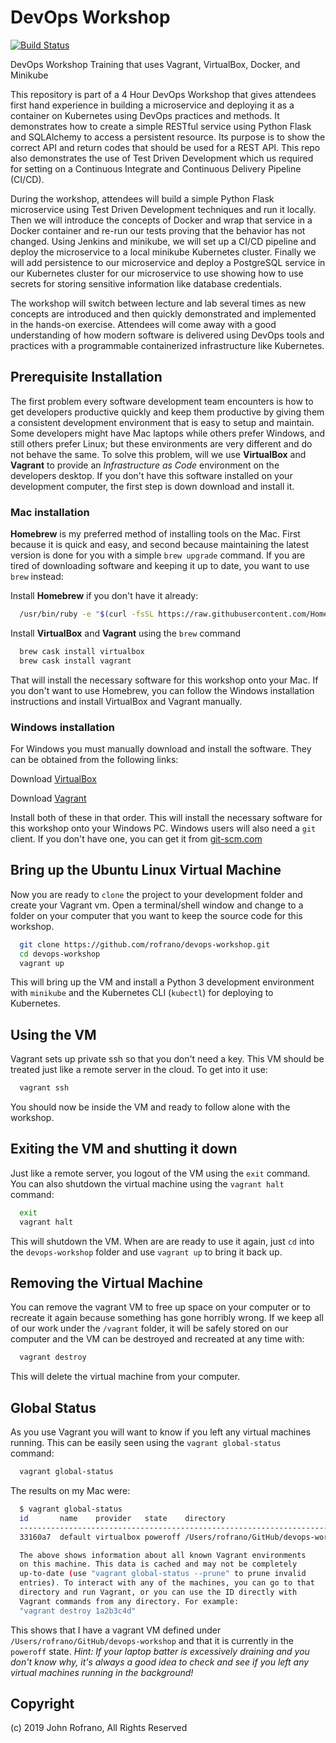 # DevOps Workshop

[![Build Status](https://travis-ci.org/anbo225/devops-workshop.svg?branch=master)](https://travis-ci.org/anbo225/devops-workshop)


DevOps Workshop Training that uses Vagrant, VirtualBox, Docker, and Minikube

This repository is part of a 4 Hour DevOps Workshop that gives attendees first hand experience in building a microservice and deploying it as a container on Kubernetes using DevOps practices and methods. It demonstrates how to create a simple RESTful service using Python Flask and SQLAlchemy to access a persistent resource. Its purpose is to show the correct API and return codes that should be used for a REST API. This repo also demonstrates the use of Test Driven Development which us required for setting on a Continuous Integrate and Continuous Delivery Pipeline (CI/CD).

During the workshop, attendees will build a simple Python Flask microservice using Test Driven Development techniques and run it locally. Then we will introduce the concepts of Docker and wrap that service in a Docker container and re-run our tests proving that the behavior has not changed. Using Jenkins and minikube, we will set up a CI/CD pipeline and deploy the microservice to a local minikube Kubernetes cluster. Finally we will add persistence to our microservice and deploy a PostgreSQL service in our Kubernetes cluster for our microservice to use showing how to use secrets for storing sensitive information like database credentials.

The workshop will switch between lecture and lab several times as new concepts are introduced and then quickly demonstrated and implemented in the hands-on exercise. Attendees will come away with a good understanding of how modern software is delivered using DevOps tools and practices with a programmable containerized infrastructure like Kubernetes.

## Prerequisite Installation

The first problem every software development team encounters is how to get developers productive quickly and keep them productive by giving them a consistent development environment that is easy to setup and maintain. Some developers might have Mac laptops while others prefer Windows, and still others prefer Linux; but these environments are very different and do not behave the same. To solve this problem, will we use **VirtualBox** and **Vagrant** to provide an _Infrastructure as Code_ environment on the developers desktop. If you don't have this software installed on your development computer, the first step is down download and install it.

### Mac installation

**Homebrew** is my preferred method of installing tools on the Mac. First because it is quick and easy, and second because maintaining the latest version is done for you with a simple `brew upgrade` command. If you are tired of downloading software and keeping it up to date, you want to use `brew` instead:

Install **Homebrew** if you don't have it already:

```sh
  /usr/bin/ruby -e "$(curl -fsSL https://raw.githubusercontent.com/Homebrew/install/master/install)"
```

Install **VirtualBox** and **Vagrant** using the `brew` command

```sh
  brew cask install virtualbox
  brew cask install vagrant
```

That will install the necessary software for this workshop onto your Mac. If you don't want to use Homebrew, you can follow the Windows installation instructions and install VirtualBox and Vagrant manually.

### Windows installation

For Windows you must manually download and install the software. They can be obtained from the following links:

Download [VirtualBox](https://www.virtualbox.org/)

Download [Vagrant](https://www.vagrantup.com/)

Install both of these in that order. This will install the necessary software for this workshop onto your Windows PC. Windows users will also need a `git` client. If you don't have one, you can get it from [git-scm.com](https://git-scm.com/)

## Bring up the Ubuntu Linux Virtual Machine

Now you are ready to `clone` the project to your development folder and create your Vagrant vm. Open a terminal/shell window and change to a folder on your computer that you want to keep the source code for this workshop.

```sh
  git clone https://github.com/rofrano/devops-workshop.git
  cd devops-workshop
  vagrant up
```

This will bring up the VM and install a Python 3 development environment with `minikube` and the Kubernetes CLI (`kubectl`) for deploying to Kubernetes.

## Using the VM

Vagrant sets up private ssh so that you don't need a key. This VM should be treated just like a remote server in the cloud. To get into it use:

```sh
  vagrant ssh
```

You should now be inside the VM and ready to follow alone with the workshop.

## Exiting the VM and shutting it down

Just like a remote server, you logout of the VM using the `exit` command. You can also shutdown the virtual machine using the `vagrant halt` command:

```sh
  exit
  vagrant halt
```

This will shutdown the VM. When are are ready to use it again, just `cd` into the `devops-workshop` folder and use `vagrant up` to bring it back up.

## Removing the Virtual Machine

You can remove the vagrant VM to free up space on your computer or to recreate it again because something has gone horribly wrong. If we keep all of our work under the `/vagrant` folder, it will be safely stored on our computer and the VM can be destroyed and recreated at any time with:

```sh
  vagrant destroy
```

This will delete the virtual machine from your computer.

## Global Status

As you use Vagrant you will want to know if you left any virtual machines running. This can be easily seen using the `vagrant global-status` command:

```sh
  vagrant global-status
```

The results on my Mac were:

```sh
  $ vagrant global-status
  id       name    provider   state    directory
  ---------------------------------------------------------------------------
  33160a7  default virtualbox poweroff /Users/rofrano/GitHub/devops-workshop

  The above shows information about all known Vagrant environments
  on this machine. This data is cached and may not be completely
  up-to-date (use "vagrant global-status --prune" to prune invalid
  entries). To interact with any of the machines, you can go to that
  directory and run Vagrant, or you can use the ID directly with
  Vagrant commands from any directory. For example:
  "vagrant destroy 1a2b3c4d"
```

This shows that I have a vagrant VM defined under `/Users/rofrano/GitHub/devops-workshop` and that it is currently in the `poweroff` state. _Hint: If your laptop batter is excessively draining and you don't know why, it's always a good idea to check and see if you left any virtual machines running in the background!_

## Copyright
(c) 2019 John Rofrano, All Rights Reserved
